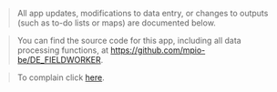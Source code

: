 

> All app updates, modifications to data entry, or changes to outputs (such as to-do lists or maps) are documented below.  

> You can find the source code for this app, including all data processing functions, at https://github.com/mpio-be/DE_FIELDWORKER.  

> To complain click <a href='mailto:mihai.valcu@bi.mpg.de'>here</a>.    
